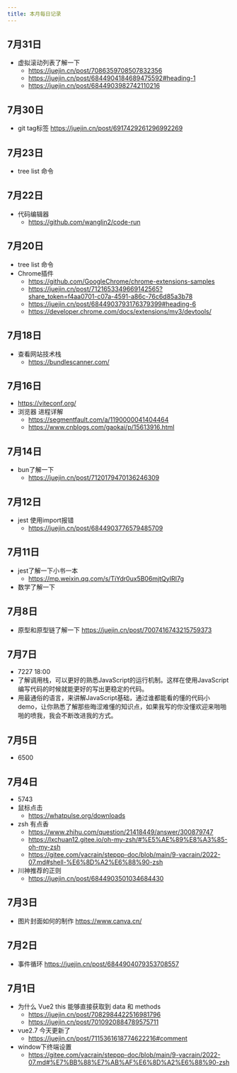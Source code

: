 ```yaml
---
title: 本月每日记录
---
```

## 7月31日
  - 虚拟滚动列表了解一下
    - https://juejin.cn/post/7086359708507832356
    - https://juejin.cn/post/6844904184689475592#heading-1
    - https://juejin.cn/post/6844903982742110216
## 7月30日
  - git tag标签
    https://juejin.cn/post/6917429261296992269

## 7月23日
  - tree list 命令
## 7月22日
  - 代码编辑器
    - https://github.com/wanglin2/code-run
## 7月20日
  - tree list 命令
  - Chrome插件
    - https://github.com/GoogleChrome/chrome-extensions-samples
    - https://juejin.cn/post/7121653349669142565?share_token=f4aa0701-c07a-4591-a86c-76c6d85a3b78
    - https://juejin.cn/post/6844903793176379399#heading-6
    - https://developer.chrome.com/docs/extensions/mv3/devtools/
## 7月18日
  - 查看网站技术栈
    - https://bundlescanner.com/ 
## 7月16日
  - https://viteconf.org/
  - 浏览器 进程详解
    - https://segmentfault.com/a/1190000041404464
    - https://www.cnblogs.com/gaokai/p/15613916.html  
## 7月14日
  - bun了解一下
    - https://juejin.cn/post/7120179470136246309
## 7月12日
  - jest 使用import报错
    - https://juejin.cn/post/6844903776579485709      
## 7月11日
  - jest了解一下小书一本
    - https://mp.weixin.qq.com/s/TiYdr0ux5B06mjtQyIRI7g  
  - 数学了解一下
## 7月8日
  - 原型和原型链了解一下 https://juejin.cn/post/7007416743215759373
## 7月7日
  - 7227 18:00
  - 了解调用栈，可以更好的熟悉JavaScript的运行机制。这样在使用JavaScript编写代码的时候就能更好的写出更稳定的代码。
  - 用最通俗的语言，来讲解JavaScript基础，通过谁都能看的懂的代码小demo，让你熟悉了解那些晦涩难懂的知识点，如果我写的你没懂欢迎来啪啪啪的喷我，我会不断改进我的方式。
## 7月5日
  - 6500
## 7月4日
  - 5743
  - 鼠标点击
    - https://whatpulse.org/downloads
  - zsh 有点香
    - https://www.zhihu.com/question/21418449/answer/300879747
    - https://lxchuan12.gitee.io/oh-my-zsh/#%E5%AE%89%E8%A3%85-oh-my-zsh
    - https://gitee.com/vacrain/steppp-doc/blob/main/9-vacrain/2022-07.md#shell-%E6%8D%A2%E6%88%90-zsh  
  - 川神推荐的正则
    - https://juejin.cn/post/6844903501034684430  
## 7月3日
  - 图片封面如何的制作 https://www.canva.cn/
## 7月2日
  - 事件循环 https://juejin.cn/post/6844904079353708557
## 7月1日
  - 为什么 Vue2 this 能够直接获取到 data 和 methods
    - https://juejin.cn/post/7082984422516981796
    - https://juejin.cn/post/7010920884789575711
  - vue2.7 今天更新了
    - https://juejin.cn/post/7115361618774622216#comment 
  - window下终端设置
    -  https://gitee.com/vacrain/steppp-doc/blob/main/9-vacrain/2022-07.md#%E7%BB%88%E7%AB%AF%E6%8D%A2%E6%88%90-zsh


